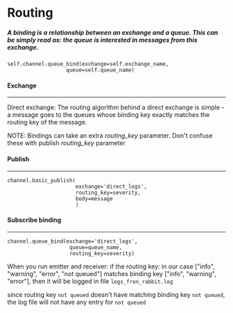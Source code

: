 # Routing

##### A binding is a relationship between an exchange and a queue. This can be simply read as: the queue is interested in messages from this exchange.

```
self.channel.queue_bind(exchange=self.exchange_name,
                   queue=self.queue_name)
```

#### Exchange
-------------

Direct exchange: The routing algorithm behind a direct exchange is simple - a message goes to the queues whose binding key exactly matches the routing key of the message.

NOTE: Bindings can take an extra *routing_key* parameter. Don't confuse these with publish *routing_key* parameter

#### Publish
------------

```
channel.basic_publish(
                      exchange='direct_logs',
                      routing_key=severity,
                      body=message
                      )
```

#### Subscribe binding
----------------------

```
channel.queue_bind(exchange='direct_logs',
                    queue=queue_name,
                    routing_key=severity)
```

When you run emitter and receiver: if the routing key: in our case ["info", "warning", "error", "not queued"] matches binding key ["info", "warning", "error"], then it will be logged in file `logs_fron_rabbit.log`

since routing key `not queued` doesn't have matching binding key `not queued`, the log file will not have any entry for `not queued`
